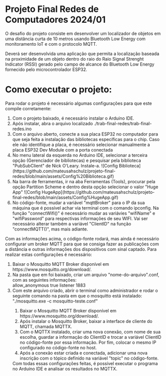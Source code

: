 # Projeto Final Redes de Computadores 2024/01

<p>
O desafio do projeto consiste em desenvolver um localizador de objetos em uma distância curta de
10 metros usando Bluetooth Low Energy com monitoramento IoT e com o protocolo MQTT.
</p>
<p>
Deverá ser desenvolvida uma aplicação que permita a localização baseada na proximidade de um
objeto dentro do raio do Raio Signal Strenght Indicator (RSSI) gerado pelo campo de alcance do
Bluetooth Low Energy fornecido pelo microcontrolador ESP32.
</p>

# Como executar o projeto:
Para rodar o projeto é necessário algumas configurações para que este compile corretamente:
<ol>
  <li>Com o projeto baixado, é necessário instalar o Arduíno IDE.</li>
  <li>Após instalar, abra o arquivo localizado ./trab-final-redes/trab-final-redes.ino</li>
  <li>Com o arquivo aberto, conecte a sua placa ESP32 no computador para que seja feita a instalação das bibliotecas específicas para o chip. Caso ele não identifique a placa, é necessário selecionar manualmente a placa ESP32 Dev Module com a porta conectada</li>
  <li>No menu lateral da esquerda no Arduino IDE, selecionar a terceira opção (Gerenciador de bibliotecas) e pesquisar pela biblioteca "PubSubClient" de Nick O'Leary. Instale-a.
      ![Config Biblioteca](https://github.com/mateusahschulz/projeto-final-redes/blob/main/assets/Config%20Biblioteca.gif)
  </li>
  <li>Na barra de ferramentas, ir na aba Ferramentas (Tools), procurar pela opção Partition Scheme e dentro desta opção selecionar o valor "Huge App"
      ![Config HugeApp](https://github.com/mateusahschulz/projeto-final-redes/blob/main/assets/Config%HugeApp.gif)
  </li>
  <li>No código-fonte, mudar a variável "mqttBroker" para o IP da sua máquina que é possível achar via terminal com o comando ipconfig. Na função "connectWifi()" é necessário mudar as variávies "wifiName" e "wifiPassword" para respectivas informações de seu WIFI. Vai ser necessário alterar também a variável "ClientID" na função "connectMQTT()", mas mais adiante.
  </li>
</ol>

Com as informações acima, o código-fonte rodará, mas ainda é necessário configurar um broker MQTT para que se consiga fazer as publicações com a distância e outras informações dos dispositivos com sinal captado.
Para realizar estas configurações é necessário:
<ol>
  <li>
    Baixar o Mosquitto MQTT Broker disponível em https://www.mosquitto.org/download/.
  </li>
  <li>Na pasta que em foi baixado, criar um arquivo "nome-do-arquivo".conf, com as seguintes informações:</li>
    allow_anonymous true
    listener 1883
  <li>Com este arquivo criado, abrir o terminal como administrador e rodar o seguinte comando na pasta em que o mosquitto está instalado: "./mosquitto.exe -c mosquitto-teste.conf"</li>
<ol>
  <li>
    Baixar o Mosquitto MQTT Broker disponível em https://www.mosquitto.org/download/.
  </li>
  <li>Após instalar o Mosquitto Broker, baixar a interface de cliente do MQTT, chamada MQTTX.</li>
  <li>Com o MQTTX instalado, criar uma nova conexão, com nome de sua escolha, guardar a informação do ClientID e trocar a variável ClientID no código-fonte por essa informação. Por fim, colocar o mesmo IP configurado no código-fonte no host.</li>
  <li>Após a conexão estar criada e conectada, adicionar uma nova inscrição com o tópico definido na variável "topic" no código-fonte.</li>
</ol>
Com todas essas configurações feitas, é possível executar o programa no Arduíno IDE e analisar os resultados no MQTTX.
